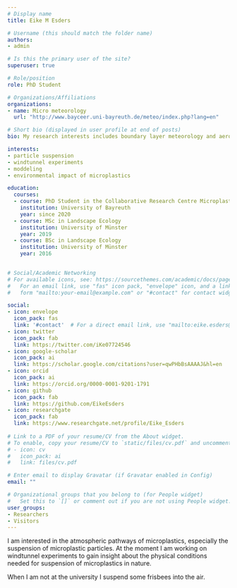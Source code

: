 ```yaml
---
# Display name
title: Eike M Esders

# Username (this should match the folder name)
authors:
- admin

# Is this the primary user of the site?
superuser: true

# Role/position
role: PhD Student

# Organizations/Affiliations
organizations:
- name: Micro meteorology
  url: "http://www.bayceer.uni-bayreuth.de/meteo/index.php?lang=en"

# Short bio (displayed in user profile at end of posts)
bio: My research interests includes boundary layer meteorology and aerosol physics.

interests:
- particle suspension
- windtunnel experiments
- moddeling
- environmental impact of microplastics

education:
  courses:
  - course: PhD Student in the Collaborative Research Centre Microplastics
    institution: University of Bayreuth
    year: since 2020
  - course: MSc in Landscape Ecology
    institution: University of Münster
    year: 2019
  - course: BSc in Landscape Ecology
    institution: University of Münster
    year: 2016
 

# Social/Academic Networking
# For available icons, see: https://sourcethemes.com/academic/docs/page-builder/#icons
#   For an email link, use "fas" icon pack, "envelope" icon, and a link in the
#   form "mailto:your-email@example.com" or "#contact" for contact widget.

social:
- icon: envelope
  icon_pack: fas
  link: '#contact'  # For a direct email link, use "mailto:eike.esders@uni-bayreuth.de".
- icon: twitter
  icon_pack: fab
  link: https://twitter.com/iKe07724546
- icon: google-scholar
  icon_pack: ai
  link: https://scholar.google.com/citations?user=qwPHbBsAAAAJ&hl=en
- icon: orcid
  icon_pack: ai
  link: https://orcid.org/0000-0001-9201-1791
- icon: github
  icon_pack: fab
  link: https://github.com/EikeEsders
- icon: researchgate
  icon_pack: fab  
  link: https://www.researchgate.net/profile/Eike_Esders
  
# Link to a PDF of your resume/CV from the About widget.
# To enable, copy your resume/CV to `static/files/cv.pdf` and uncomment the lines below.
# - icon: cv
#   icon_pack: ai
#   link: files/cv.pdf

# Enter email to display Gravatar (if Gravatar enabled in Config)
email: ""

# Organizational groups that you belong to (for People widget)
#   Set this to `[]` or comment out if you are not using People widget.
user_groups:
- Researchers
- Visitors
---
```


I am interested in the atmospheric pathways of microplastics, especially the suspension of microplastic particles. At the moment I am working on windtunnel experiments to gain insight about the physical conditions needed for suspension of microplastics in nature. 

When I am not at the university I suspend some frisbees into the air.
